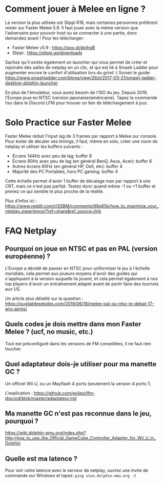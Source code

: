 # Comment jouer à Melee en ligne ?

La version la plus utilisée est Slippi R18, mais certaines personnes préfèrent rester sur Faster Melee 5.9.
Il faut jouer avec la même version que l'adversaire pour pouvoir host ou se connecter à une partie, donc demandez avant ! Pour les télécharger:

* Faster Melee v5.9 : https://goo.gl/dpjhgB
* Slippi : https://slippi.gg/downloads

Sachez qu'il existe également un launcher qui vous permet de créer et rejoindre des salles de netplay en un clic, et qui est lié à Smash Ladder pour augmenter encore le confort d'utilisation lors du grind :)
Suivez le guide: https://www.smashladder.com/blogs/view/26zt/2017-03-21/smash-ladder-desktop-dolphin-launcher

En plus de l'émulateur, vous aurez besoin de l'ISO du jeu. Depuis 2019, l'Europe joue en NTSC (version japonaise/américaine). Tapez la commande !iso dans le Discord LFM pour trouver un lien de téléchargement à jour. 

# Solo Practice sur Faster Melee

Faster Melee réduit l'input lag de 3 frames par rapport à Melee sur console.
Pour éviter de décaler ses timings, il faut, même en solo, créer une room de netplay et utiliser les buffers suivants :

* Écrans 144Hz avec peu de lag: buffer 8
* Écrans 60Hz avec peu de lag (en général BenQ, Asus, Acer): buffer 6
* Autres écrans 60Hz (en général HP, Dell, etc): buffer 4
* Majorité des PC Portables, hors PC gaming: buffer 4

Cette échelle permet d'avoir 1 buffer de décalage max par rapport à une CRT, mais ce n'est pas parfait. Testez donc quand même -1 ou +1 buffer et prenez ce qui semble le plus proche de la réalité.

Plus d’infos ici : https://www.reddit.com/r/SSBM/comments/68q65k/how_to_maximize_your_netplay_experience/?ref=share&ref_source=link

# FAQ Netplay

## Pourquoi on joue en NTSC et pas en PAL (version européenne) ?
L'Europe a décidé de passer en NTSC pour uniformiser le jeu à l'échelle mondiale, cela permet aux joueurs moyens d'avoir des guides qui s'appliquent à la version auquelle ils jouent, et cela permet également à nos top players d'avoir un entraînement adapté avant de partir faire des tournois aux US.

Un article plus détaillé sur la question : https://pugilatdesetoiles.com/2019/06/18/melee-pal-ou-ntsc-le-debat-17-ans-apres/

## Quels codes je dois mettre dans mon Faster Melee ? (ucf, no music, etc.)
Tout est préconfiguré dans les versions de FM conseillées, il ne faut rien toucher.

## Quel adaptateur dois-je utiliser pour ma manette GC ?
Un officiel Wii U, ou un Mayflash 4 ports (seulement la version 4 ports !).

L'explication : https://github.com/exilexi/lfm-discord/blob/master/adaptateur.md

## Ma manette GC n'est pas reconnue dans le jeu, pourquoi ?
https://wiki.dolphin-emu.org/index.php?title=How_to_use_the_Official_GameCube_Controller_Adapter_for_Wii_U_in_Dolphin

## Quelle est ma latence ?
Pour voir votre latence avec le serveur de netplay, ouvrez une invite de commande sur Windows et tapez:
```ping stun.dolphin-emu.org -t```
